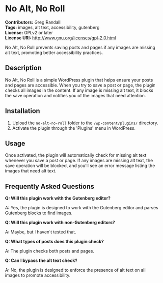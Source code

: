 # No Alt, No Roll

**Contributors:** Greg Randall  
**Tags:** images, alt text, accessibility, gutenberg  
**License:** GPLv2 or later  
**License URI:** http://www.gnu.org/licenses/gpl-2.0.html  

No Alt, No Roll prevents saving posts and pages if any images are missing alt text, promoting better accessibility practices.

## Description

No Alt, No Roll is a simple WordPress plugin that helps ensure your posts and pages are accessible. When you try to save a post or page, the plugin checks all images in the content. If any image is missing alt text, it blocks the save operation and notifies you of the images that need attention.

## Installation

1. Upload the `no-alt-no-roll` folder to the `/wp-content/plugins/` directory.
2. Activate the plugin through the 'Plugins' menu in WordPress.

## Usage

Once activated, the plugin will automatically check for missing alt text whenever you save a post or page. If any images are missing alt text, the save operation will be blocked, and you'll see an error message listing the images that need alt text.

## Frequently Asked Questions

**Q: Will this plugin work with the Gutenberg editor?**

A: Yes, the plugin is designed to work with the Gutenberg editor and parses Gutenberg blocks to find images.

**Q: Will this plugin work with non-Gutenberg editors?**

A: Maybe, but I haven't tested that.

**Q: What types of posts does this plugin check?**

A: The plugin checks both posts and pages.

**Q: Can I bypass the alt text check?**

A: No, the plugin is designed to enforce the presence of alt text on all images to promote accessibility.